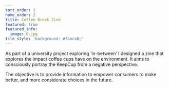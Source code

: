 ```yaml
---
sort_order: 1
home_order: 2
title: Coffee Break Zine
featured: true
featured_info:
  image: 6.jpg
tile_style: 'background: #faaca8;'
---
```


As part of a university project exploring ‘in-between’ I designed a zine that explores the impact coffee cups have on the environment. It aims to consciously portray the KeepCup from a negative perspective.

The objective is to provide information to empower consumers to make better, and more considerate choices in the future.
